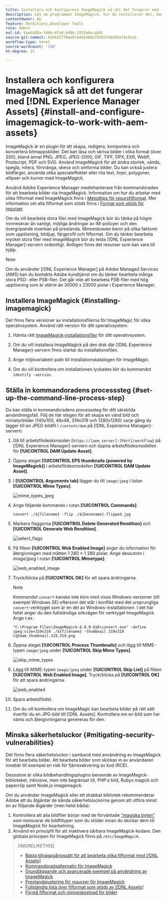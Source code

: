 ```yaml
---
title: Installera och konfigurera ImageMagick så att det fungerar med [!DNL Experience Manager] Assets
description: Läs om programmet ImageMagick, hur du installerar det, konfigurerar kommandoradsprocessen och använder det för att redigera, skapa och generera miniatyrbilder från bilder.
contentOwner: AG
feature: Renditions,Developer Tools
role: Admin
exl-id: 9aeda88a-fd66-4fad-b496-3352a6ecab81
source-git-commit: de5632ff0ee87a4ded88e792b57e818baf4c01a3
workflow-type: tm+mt
source-wordcount: '726'
ht-degree: 1%

---
```


# Installera och konfigurera ImageMagick så att det fungerar med [!DNL Experience Manager Assets] {#install-and-configure-imagemagick-to-work-with-aem-assets}

ImageMagick är en plugin för att skapa, redigera, komponera och konvertera bitmappsbilder. Det kan läsa och skriva bilder i olika format (över 200), bland annat PNG, JPEG, JPEG-2000, GIF, TIFF, DPX, EXR, WebP, Postscript, PDF och SVG. Använd ImageMagick för att ändra storlek, vända, spegla, rotera, förvränga, skeva och omforma bilder. Du kan också justera bildfärger, använda olika specialeffekter eller rita text, linjer, polygoner, ellipser och kurvor med ImageMagick.

Använd Adobe Experience Manager mediehanterare från kommandoraden för att bearbeta bilder via ImageMagick. Information om hur du arbetar med olika filformat med ImageMagick finns i [Metodtips för resursfilformat](assets-file-format-best-practices.md). Mer information om alla filformat som stöds finns i [Format som stöds för resurser](assets-formats.md).

Om du vill bearbeta stora filer med ImageMagick bör du tänka på högre minneskrav än vanligt, möjliga ändringar av IM-policyer och den övergripande inverkan på prestanda. Minneskraven beror på olika faktorer som upplösning, bitdjup, färgprofil och filformat. Om du tänker bearbeta mycket stora filer med ImageMagick bör du testa [!DNL Experience Manager]-servern ordentligt. Äntligen finns det resurser som kan vara till hjälp.

>[!NOTE]
>
>Om du använder [!DNL Experience Manager] på Adobe Managed Services (AMS) kan du kontakta Adobe kundtjänst om du tänker bearbeta många stora PSD- eller PSB-filer. Det går inte att bearbeta PSB-filer med hög upplösning som är större än 30000 x 23000 pixlar i Experience Manager.

## Installera ImageMagick {#installing-imagemagick}

Det finns flera versioner av installationsfilerna för ImageMagic för olika operativsystem. Använd rätt version för ditt operativsystem.

1. Hämta rätt [ImageMagick-installationsfiler](https://www.imagemagick.org/script/download.php) för ditt operativsystem.
1. Om du vill installera ImageMagick på den disk där [!DNL Experience Manager]-servern finns startar du installationsfilen.

1. Ange miljövariabeln path till installationskatalogen för ImageMagic.
1. Om du vill kontrollera om installationen lyckades kör du kommandot `identify -version`.

## Ställa in kommandoradens processsteg {#set-up-the-command-line-process-step}

Du kan ställa in kommandoradens processsteg för ditt särskilda användningsfall. Följ de här stegen för att skapa en vänd bild och miniatyrbilder (140x100, 48x48, 319x319 och 1280x1280) varje gång du lägger till en JPEG-bildfil i `/content/dam` på [!DNL Experience Manager]-servern:

1. Gå till arbetsflödeskonsolen (`https://[aem_server]:[Port]/workflow`) på [!DNL Experience Manager]-servern och öppna arbetsflödesmodellen för **[!UICONTROL DAM Update Asset]**.
1. Öppna steget **[!UICONTROL EPS thumbnails (powered by ImageMagick)]** i arbetsflödesmodellen **[!UICONTROL DAM Update Asset]**.
1. I **[!UICONTROL Arguments tab]** lägger du till `image/jpeg` i listan **[!UICONTROL Mime Types]**.

   ![mime_types_jpeg](assets/mime_types_jpeg.png)

1. Ange följande kommando i rutan **[!UICONTROL Commands]**:

   `convert ./${filename} -flip ./${basename}.flipped.jpg`

1. Markera flaggorna **[!UICONTROL Delete Generated Rendition]** och **[!UICONTROL Generate Web Rendition]**.

   ![select_flags](assets/select_flags.png)

1. På fliken **[!UICONTROL Web Enabled Image]** anger du information för återgivningen med måtten 1 280 × 1 280 pixlar. Ange dessutom i *image/jpeg* i rutan **[!UICONTROL Mimetype]**.

   ![web_enabled_image](assets/web_enabled_image.png)

1. Tryck/klicka på **[!UICONTROL OK]** för att spara ändringarna.

   >[!NOTE]
   >
   >Kommandot `convert` kanske inte körs med vissa Windows-versioner (till exempel Windows SE) eftersom det står i konflikt med det ursprungliga `convert`-verktyget som är en del av Windows-installationen. I det här fallet anger du den fullständiga sökvägen för verktyget ImageMagick. Ange t.ex.
   >
   >`"C:\Program Files\ImageMagick-6.8.9-Q16\convert.exe" -define jpeg:size=319x319 ./${filename} -thumbnail 319x319 cq5dam.thumbnail.319.319.png`

1. Öppna steget **[!UICONTROL Process Thumbnails]** och lägg till MIME-typen `image/jpeg` under **[!UICONTROL Skip Mime Types]**.

   ![skip_mime_types](assets/skip_mime_types.png)

1. Lägg till MIME-typen `image/jpeg` under **[!UICONTROL Skip List]** på fliken **[!UICONTROL Web Enabled Image]**. Tryck/klicka på **[!UICONTROL OK]** för att spara ändringarna.

   ![web_enabled](assets/web_enabled.png)

1. Spara arbetsflödet.
1. Om du vill kontrollera om ImageMagic kan bearbeta bilder på rätt sätt överför du en JPG-bild till [!DNL Assets]. Kontrollera om en bild som har vänts och återgivningarna genereras för den.

## Minska säkerhetsluckor {#mitigating-security-vulnerabilities}

Det finns flera säkerhetsluckor i samband med användning av ImageMagick för att bearbeta bilder. Att bearbeta bilder som skickas in av användaren innebär till exempel en risk för fjärrexekvering av kod (RCE).

Dessutom är olika bildbehandlingsplugins beroende av ImageMagick-biblioteket, inklusive, men inte begränsat till, PHP:s bild, Rubys magick och paperclip samt Node.js imagemagick.

Om du använder ImageMagick eller ett drabbat bibliotek rekommenderar Adobe att du åtgärdar de kända säkerhetsluckorna genom att utföra minst en av följande åtgärder (men helst båda):

1. Kontrollera att alla bildfiler börjar med de förväntade [&quot;magiska byten&quot;](https://en.wikipedia.org/wiki/List_of_file_signatures) som motsvarar de bildfiltyper som du stöder innan du skickar dem till ImageMagick för bearbetning.
1. Använd en principfil för att inaktivera sårbara ImageMagick-kodare. Den globala principen för ImageMagick finns på `/etc/ImageMagick`.

>[!MORELIKETHIS]
>
>* [Bästa tillvägagångssätt för att bearbeta olika filformat med [!DNL Assets]](assets-file-format-best-practices.md)
>* [Kommandoradsalternativ för ImageMagick](https://www.imagemagick.org/script/command-line-options.php)
>* [Grundläggande och avancerade exempel på användning av ImageMagick](https://www.imagemagick.org/Usage/)
>* [Prestandajustering för resurser för ImageMagick](performance-tuning-guidelines.md)
>* [Fullständig lista över filformat som stöds av [!DNL Assets]](assets-formats.md)
>* [Förstå filformat och minneskostnad för bilder](https://www.scantips.com/basics1d.html)

